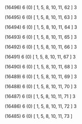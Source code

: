 (16496) 6 (0) [ 1, 5, 8, 10, 11, 62 ] 3 


(16495) 6 (0) [ 1, 5, 8, 10, 11, 63 ] 3 


(16494) 6 (0) [ 1, 5, 8, 10, 11, 64 ] 3 


(16493) 6 (0) [ 1, 5, 8, 10, 11, 65 ] 3 


(16492) 6 (0) [ 1, 5, 8, 10, 11, 66 ] 3 


(16491) 6 (0) [ 1, 5, 8, 10, 11, 67 ] 3 


(16490) 6 (0) [ 1, 5, 8, 10, 11, 68 ] 3 


(16489) 6 (0) [ 1, 5, 8, 10, 11, 69 ] 3 


(16488) 6 (0) [ 1, 5, 8, 10, 11, 70 ] 3 


(16487) 6 (0) [ 1, 5, 8, 10, 11, 71 ] 3 


(16486) 6 (0) [ 1, 5, 8, 10, 11, 72 ] 3 


(16485) 6 (0) [ 1, 5, 8, 10, 11, 73 ]  


